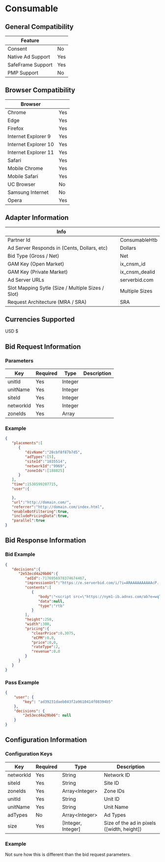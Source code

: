 # Consumable
## General Compatibility
|Feature|  |
|---|---|
| Consent | No |
| Native Ad Support | Yes |
| SafeFrame Support | Yes |
| PMP Support | No |
 
## Browser Compatibility
| Browser |  |
|--- |---|
| Chrome | Yes |
| Edge | Yes |
| Firefox | Yes |
| Internet Explorer 9 | Yes |
| Internet Explorer 10 | Yes |
| Internet Explorer 11 | Yes |
| Safari | Yes |
| Mobile Chrome | Yes |
| Mobile Safari | Yes |
| UC Browser | No |
| Samsung Internet | No |
| Opera | Yes |
 
## Adapter Information
| Info | |
|---|---|
| Partner Id | ConsumableHtb |
| Ad Server Responds in (Cents, Dollars, etc) | Dollars |
| Bid Type (Gross / Net) | Net |
| GAM Key (Open Market) | ix_cnsm_id |
| GAM Key (Private Market) | ix_cnsm_dealid |
| Ad Server URLs | serverbid.com |
| Slot Mapping Sytle (Size / Multiple Sizes / Slot) | Multiple Sizes |
| Request Architecture (MRA / SRA) | SRA |
 
## Currencies Supported
USD $
 
## Bid Request Information
### Parameters
| Key | Required | Type | Description |
|---|---|---|---|
| unitId | Yes | Integer | |
| unitName | Yes | Integer | |
| siteId | Yes | Integer | |
| networkId | Yes | Integer | |
| zoneIds | Yes | Array   | |
 
### Example
```json
{  
   "placements":[  
      {  
         "divName":"28cbf8f87b7d5",
         "adTypes":[5],
         "siteId":"1035514",
         "networkId":"9969",
         "zoneIds":[188825]
      }
   ],
   "time":1538599207715,
   "user":{  

   },
   "url":"http://domain.com/",
   "referrer":"http://domain.com/index.html",
   "enableBotFiltering":true,
   "includePricingData":true,
   "parallel":true  
}
```

 
## Bid Response Information
### Bid Example
```json
{  
   "decisions":{  
      "2e53ecd4a29b06":{  
         "adId":-7176956978374674467,
         "impressionUrl":"https://e.serverbid.com/i/?i=ARAAAAAAAAAAcP...",
         "contents":[  
            {  
               "body":"<script src=\"https://nym1-ib.adnxs.com/ab?e=wqT...\"></script>",
               "data":null,
               "type":"rtb"
            }
         ],
         "height":250,
         "width":300,
         "pricing":{  
            "clearPrice":0.3075,
            "eCPM":0.0,
            "price":0.0,
            "rateType":2,
            "revenue":0.0
         }
      }
   }
}
```

### Pass Example
```json
{
    "user": {
        "key": "ad39231daeb043f2a9610414f08394b5"
    },
    "decisions": {
        "2e53ecd4a29b06": null
    }
}
```
 
## Configuration Information
### Configuration Keys
| Key | Required | Type | Description |
|---|---|---|---|
| networkId | Yes | String | Network ID |
| siteId | Yes | String | Site ID |
| zoneIds | Yes | Array\<Integer\> | Zone IDs |
| unitId | Yes | String | Unit ID |
| unitName | Yes | String | Unit Name |
| adTypes | No | Array\<Integer\> | Ad Types |
| size | Yes | \[Integer, Integer\] | Size of the ad in pixels (\[width, height\]) |

### Example
Not sure how this is different than the bid request parameters.